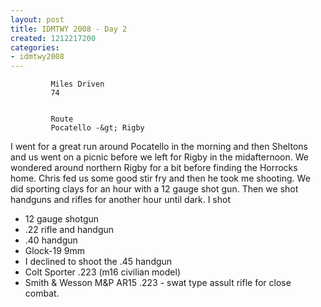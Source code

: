 ```yaml
---
layout: post
title: IDMTWY 2008 - Day 2
created: 1212217200
categories:
- idmtwy2008
---
```

 
     
         
             Miles Driven 
             74 
         
         
             Route 
             Pocatello -&gt; Rigby 
         
     
 
 I went for a great run around Pocatello in the morning and then Sheltons and us went on a picnic before we left for Rigby in the midafternoon.  We wondered around northern Rigby for a bit before finding the Horrocks home.  Chris fed us some good stir fry and then he took me shooting.  We did  sporting clays  for an hour with a 12 gauge shot gun.  Then we shot handguns and rifles for another hour until dark.  I shot 

* 12 gauge shotgun
* .22 rifle and handgun
* .40 handgun
* Glock-19 9mm
* I declined to shoot the .45 handgun
* Colt Sporter .223 (m16 civilian model)
* Smith &amp; Wesson M&amp;P AR15 .223 - swat type assult rifle for close combat.

